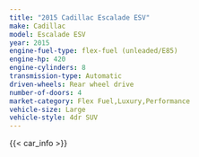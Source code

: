 ```yaml
---
title: "2015 Cadillac Escalade ESV"
make: Cadillac
model: Escalade ESV
year: 2015
engine-fuel-type: flex-fuel (unleaded/E85)
engine-hp: 420
engine-cylinders: 8
transmission-type: Automatic
driven-wheels: Rear wheel drive
number-of-doors: 4
market-category: Flex Fuel,Luxury,Performance
vehicle-size: Large
vehicle-style: 4dr SUV
---
```


{{< car_info >}}
